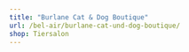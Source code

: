 ```yaml
---
title: "Burlane Cat & Dog Boutique"
url: /bel-air/burlane-cat-und-dog-boutique/
shop: Tiersalon
---
```

